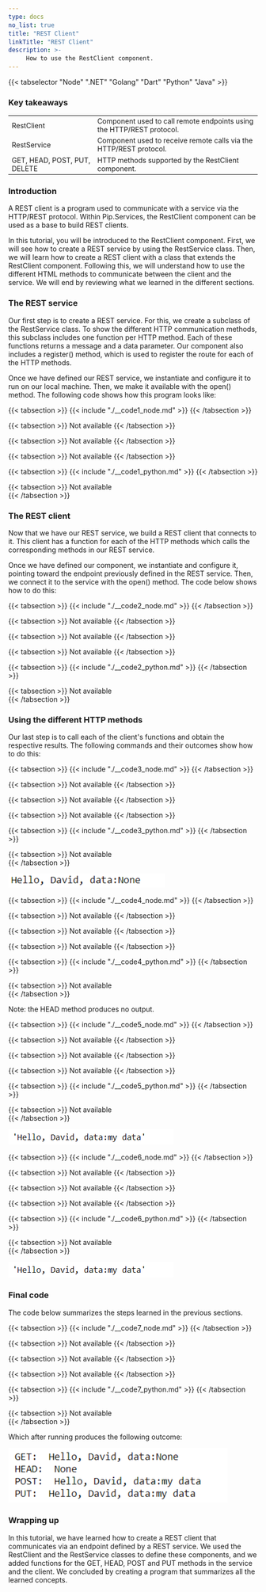 ```yaml
---
type: docs
no_list: true
title: "REST Client"
linkTitle: "REST Client"
description: >-
     How to use the RestClient component.
---
```


{{< tabselector "Node" ".NET" "Golang" "Dart" "Python" "Java" >}}

### Key takeaways

<table class="full-width-table">
  <tr>
    <td>RestClient</td>
    <td>Component used to call remote endpoints using the HTTP/REST protocol.</td>
  </tr>
  <tr>
    <td>RestService</td>
    <td>Component used to receive remote calls via the HTTP/REST protocol.</td>
  </tr>
  <tr>
    <td>GET, HEAD, POST, PUT, DELETE</td>
    <td>HTTP methods supported by the RestClient component.</td>
  </tr>
</table>

### Introduction

A REST client is a program used to communicate with a service via the HTTP/REST protocol. Within Pip.Services, the RestClient component can be used as a base to build REST clients.

In this tutorial, you will be introduced to the RestClient component. First, we will see how to create a REST service by using the RestService class. Then, we will learn how to create a REST client with a class that extends the RestClient component. Following this, we will understand how to use the different HTML methods to communicate between the client and the service. We will end by reviewing what we learned in the different sections.

### The REST service

Our first step is to create a REST service. For this, we create a subclass of the RestService class. To show the different HTTP communication methods, this subclass includes one function per HTTP method. Each of these functions returns a message and a data parameter. Our component also includes a register() method, which is used to register the route for each of the HTTP methods. 

Once we have defined our REST service, we instantiate and configure it to run on our local machine. Then, we make it available with the open() method. The following code shows how this program looks like:


{{< tabsection >}}
 {{< include "./__code1_node.md" >}}
{{< /tabsection >}}

{{< tabsection >}}
 Not available 
{{< /tabsection >}}

{{< tabsection >}}
 Not available 
{{< /tabsection >}}

{{< tabsection >}}
 Not available 
{{< /tabsection >}}

{{< tabsection >}}
  {{< include "./__code1_python.md" >}}
{{< /tabsection >}}

{{< tabsection >}}
  Not available  
{{< /tabsection >}} 


### The REST client

Now that we have our REST service, we build a REST client that connects to it. This client has a function for each of the HTTP methods which calls the corresponding methods in our REST service.

Once we have defined our component, we instantiate and configure it, pointing toward the endpoint previously defined in the REST service. Then, we connect it to the service with the open() method. The code below shows how to do this:

{{< tabsection >}}
 {{< include "./__code2_node.md" >}}
{{< /tabsection >}}

{{< tabsection >}}
 Not available 
{{< /tabsection >}}

{{< tabsection >}}
 Not available 
{{< /tabsection >}}

{{< tabsection >}}
 Not available 
{{< /tabsection >}}

{{< tabsection >}}
  {{< include "./__code2_python.md" >}}
{{< /tabsection >}}

{{< tabsection >}}
  Not available  
{{< /tabsection >}} 


### Using the different HTTP methods

Our last step is to call each of the client's functions and obtain the respective results. The following commands and their outcomes show how to do this:

{{< tabsection >}}
 {{< include "./__code3_node.md" >}}
{{< /tabsection >}}

{{< tabsection >}}
 Not available 
{{< /tabsection >}}

{{< tabsection >}}
 Not available 
{{< /tabsection >}}

{{< tabsection >}}
 Not available 
{{< /tabsection >}}

{{< tabsection >}}
  {{< include "./__code3_python.md" >}}
{{< /tabsection >}}

{{< tabsection >}}
  Not available  
{{< /tabsection >}} 

![figure 3](./figure3.png)

{{< tabsection >}}
 {{< include "./__code4_node.md" >}}
{{< /tabsection >}}

{{< tabsection >}}
 Not available 
{{< /tabsection >}}

{{< tabsection >}}
 Not available 
{{< /tabsection >}}

{{< tabsection >}}
 Not available 
{{< /tabsection >}}

{{< tabsection >}}
  {{< include "./__code4_python.md" >}}
{{< /tabsection >}}

{{< tabsection >}}
  Not available  
{{< /tabsection >}} 

Note: the HEAD method produces no output.

{{< tabsection >}}
 {{< include "./__code5_node.md" >}}
{{< /tabsection >}}

{{< tabsection >}}
 Not available 
{{< /tabsection >}}

{{< tabsection >}}
 Not available 
{{< /tabsection >}}

{{< tabsection >}}
 Not available 
{{< /tabsection >}}

{{< tabsection >}}
  {{< include "./__code5_python.md" >}}
{{< /tabsection >}}

{{< tabsection >}}
  Not available  
{{< /tabsection >}}

![figure 1](./figure1.png)


{{< tabsection >}}
 {{< include "./__code6_node.md" >}}
{{< /tabsection >}}

{{< tabsection >}}
 Not available 
{{< /tabsection >}}

{{< tabsection >}}
 Not available 
{{< /tabsection >}}

{{< tabsection >}}
 Not available 
{{< /tabsection >}}

{{< tabsection >}}
  {{< include "./__code6_python.md" >}}
{{< /tabsection >}}

{{< tabsection >}}
  Not available  
{{< /tabsection >}}

![figure 1](./figure1.png)

### Final code

The code below summarizes the steps learned in the previous sections.

{{< tabsection >}}
 {{< include "./__code7_node.md" >}}
{{< /tabsection >}}

{{< tabsection >}}
 Not available 
{{< /tabsection >}}

{{< tabsection >}}
 Not available 
{{< /tabsection >}}

{{< tabsection >}}
 Not available 
{{< /tabsection >}}

{{< tabsection >}}
  {{< include "./__code7_python.md" >}}
{{< /tabsection >}}

{{< tabsection >}}
  Not available  
{{< /tabsection >}} 

Which after running produces the following outcome:

![figure 2](./figure2.png)

### Wrapping up

In this tutorial, we have learned how to create a REST client that communicates via an endpoint defined by a REST service. We used the RestClient and the RestService classes to define these components, and we added functions for the GET, HEAD, POST and PUT methods in the service and the client. We concluded by creating a program that summarizes all the learned concepts.
